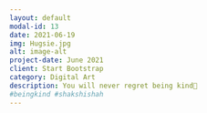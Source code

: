 ```yaml
---
layout: default
modal-id: 13
date: 2021-06-19
img: Hugsie.jpg
alt: image-alt
project-date: June 2021
client: Start Bootstrap
category: Digital Art
description: You will never regret being kind💓
#beingkind #shakshishah
---
```

